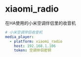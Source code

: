 # xiaomi_radio
在HA使用的小米空调伴侣里的收音机


```yaml
# 小米空调伴侣收音机
media_player:
  - platform: xiaomi_radio
    host: 192.168.1.106
    token: 空调伴侣密钥
```